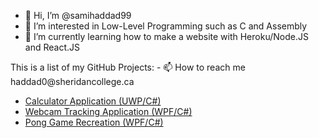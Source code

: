 - 👋 Hi, I’m @samihaddad99
- 👀 I’m interested in Low-Level Programming such as C and Assembly
- 🌱 I’m currently learning how to make a website with Heroku/Node.JS and React.JS
<caption>This is a list of my GitHub Projects:</caption>
- 📫 How to reach me haddad0@sheridancollege.ca
<ul>
<li><a href="https://github.com/samihaddad99/CalculatorApplication">Calculator Application (UWP/C#)</a></li>
<li><a href="https://github.com/samihaddad99/WebcamTracking">Webcam Tracking Application (WPF/C#)</a></li>
<li><a href="https://github.com/samihaddad99/Pong">Pong Game Recreation (WPF/C#)</a></li>
</ul>
<!-- - 💞️ I’m looking to collaborate on ... -->
<!---
samihaddad99/samihaddad99 is a ✨ special ✨ repository because its `README.md` (this file) appears on your GitHub profile.
You can click the Preview link to take a look at your changes.
--->

